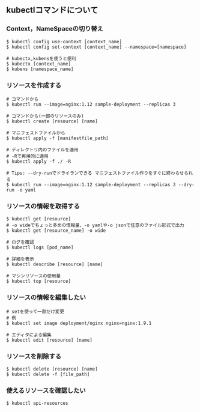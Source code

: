 ## kubectlコマンドについて

### Context，NameSpaceの切り替え
```
$ kubectl config use-context [context_name]
$ kubectl config set-context [context_name] --namespace=[namespace]

# kubectx,kubensを使うと便利
$ kubectx [context_name]
$ kubens [namespace_name]
```

### リソースを作成する
```
# コマンドから
$ kubectl run --image=nginx:1.12 sample-deployment --replicas 3

# コマンドから(一部のリソースのみ)
$ kubectl create [resource] [name]

# マニフェストファイルから
$ kubectl apply -f [manifestfile_path]

# ディレクトリ内のファイルを適用
# -Rで再帰的に適用
$ kubectl apply -f ./ -R

# Tips: --dry-runでドライランできる マニフェストファイル作りをすぐに終わらせられる
$ kubectl run --image=nginx:1.12 sample-deployment --replicas 3 --dry-run -o yaml
``` 

### リソースの情報を取得する
```
$ kubectl get [resource]
# -o wideでちょっと多めの情報量，-o yamlや-o jsonで任意のファイル形式で出力
$ kubectl get [resource_name] -o wide

# ログを確認
$ kubectl logs [pod_name]

# 詳細を表示
$ kubectl describe [resource] [name]

# マシンリソースの使用量
$ kubectl top [resource]
```

### リソースの情報を編集したい
```
# setを使って一部だけ変更
# 例
$ kubectl set image deployment/nginx nginx=nginx:1.9.1

# エディタによる編集
$ kubectl edit [resource] [name]
```

### リソースを削除する
```
$ kubectl delete [resource] [name]
$ kubectl delete -f [file_path]
```

### 使えるリソースを確認したい
```
$ kubectl api-resources
```